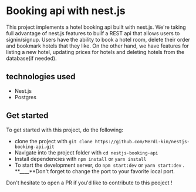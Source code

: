 # Booking api with nest.js

This project implements a hotel booking api built with nest.js. We're taking full advantage of nest.js features to builf a REST api that allows users to signin/signup. Users have the ability to book a hotel room, delete their order and bookmark hotels that they like. On the other hand, we have features for listing a new hotel, updating prices for hotels and deleting hotels from the database(if needed).

## technologies used

- Nest.js
- Postgres

## Get started

To get started with this project, do the following:

- clone the project with `git clone https://github.com/Merdi-kim/nestjs-booking-api.git`
- Navigate into the project folder with `cd nestjs-booking-api`
- Install dependencies with `npm install` or `yarn install`
- To start the development server, do `npm start:dev` or `yarn start:dev` .
  **\_\_\_\_**Don't forget to change the port to your favorite local port.

Don't hesitate to open a PR if you'd like to contribute to this peoject !
